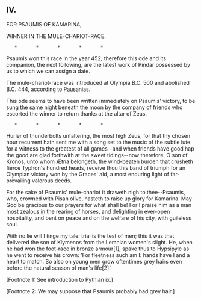 ## IV.

FOR PSAUMIS OF KAMARINA,

WINNER IN THE MULE-CHARIOT-RACE.

       *       *       *       *       *

Psaumis won this race in the year 452; therefore this ode and its
companion, the next following, are the latest work of Pindar possessed
by us to which we can assign a date.

The mule-chariot-race was introduced at Olympia B.C. 500 and abolished
B.C. 444, according to Pausanias.

This ode seems to have been written immediately on Psaumis' victory,
to be sung the same night beneath the moon by the company of friends
who escorted the winner to return thanks at the altar of Zeus.

       *       *       *       *       *

Hurler of thunderbolts unfaltering, the most high Zeus, for that thy
chosen hour recurrent hath sent me with a song set to the music of
the subtle lute for a witness to the greatest of all games--and
when friends have good hap the good are glad forthwith at the sweet
tidings--now therefore, O son of Kronos, unto whom Ætna belongeth,
the wind-beaten burden that crusheth fierce Typhon's hundred heads,
receive thou this band of triumph for an Olympian victory won by the
Graces' aid, a most enduring light of far-prevailing valorous deeds.

For the sake of Psaumis' mule-chariot it draweth nigh to
thee--Psaumis, who, crowned with Pisan olive, hasteth to raise up
glory for Kamarina. May God be gracious to our prayers for what shall
be! For I praise him as a man most zealous in the rearing of horses,
and delighting in ever-open hospitality, and bent on peace and on the
welfare of his city, with guileless soul.

With no lie will I tinge my tale: trial is the test of men; this
it was that delivered the son of Klymenos from the Lemnian women's
slight. He, when he had won the foot-race in bronze armour[1], spake
thus to Hypsipyle as he went to receive his crown: 'For fleetness such
am I: hands have I and a heart to match. So also on young men grow
oftentimes grey hairs even before the natural season of man's
life[2].'


[Footnote 1: See introduction to Pythian ix.]

[Footnote 2: We may suppose that Psaumis probably had grey hair.]



